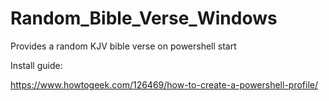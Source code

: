 # Random_Bible_Verse_Windows
Provides a random KJV bible verse on powershell start

Install guide:

https://www.howtogeek.com/126469/how-to-create-a-powershell-profile/
